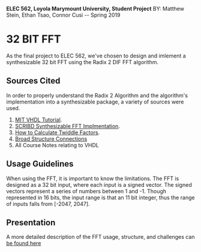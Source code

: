 **ELEC 562, Loyola Marymount University, Student Project** BY: Matthew Stein, Ethan Tsao, Connor Cusi -- Spring 2019

# 32 BIT FFT 
As the final project to ELEC 562, we've chosen to design and imlement a synthesizable 32 bit FFT using the Radix 2 DIF FFT algorithm. 

## Sources Cited
In order to properly understand the Radix 2 Algorithm and the algorithm's implementation into a synthesizable package, a variety of sources were used. 
 1. [MIT VHDL Tutorial](http://web.mit.edu/6.111/www/f2017/handouts/FFTtutorial121102.pdf). 
 2. [SCRIBD Synthesizable FFT Implmentation](https://www.scribd.com/doc/74682090/Implementation-Of-Fast-Fourier-Transform-FFT-Using-VHDL).
 3. [How to Calculate Twiddle Factors](https://www.dsprelated.com/showarticle/107.php).
 4. [Broad Structure Connections](https://ieeexplore.ieee.org/abstract/document/6168353)
 5. All Course Notes relating to VHDL 

## Usage Guidelines
When using the FFT, it is important to know the limitations. The FFT is designed as a 32 bit input, where each input is a signed vector. The signed vectors represent a series of numbers between 1 and -1. Though represented in 16 bits, the input range is that an 11 bit integer, thus the range of inputs falls from [-2047, 2047]. 

## Presentation
A more detailed description of the FFT usage, structure, and challenges can [be found here](https://docs.google.com/presentation/d/1zDaqLjIscPPB6FKJwXMmuKW6hB6pETyi-cwqOc6wG8M/edit?usp=sharing)